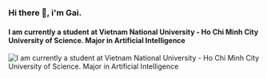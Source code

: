 ### Hi there 👋, i'm Gai.
#### I am currently a student at Vietnam National University - Ho Chi Minh City University of Science. Major in Artificial Intelligence
![I am currently a student at Vietnam National University - Ho Chi Minh City University of Science. Major in Artificial Intelligence](https://arturssmirnovs.github.io/github-profile-readme-generator/images/banner.png)






